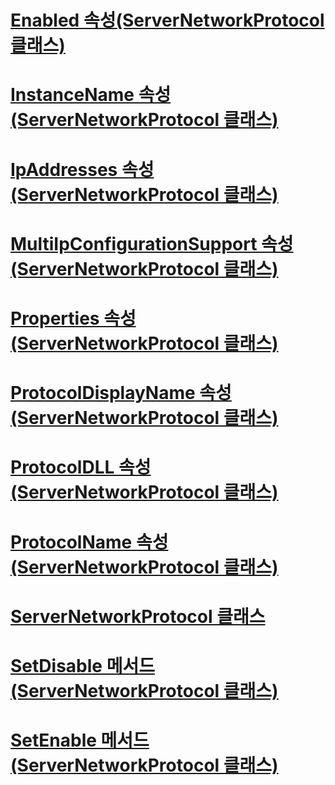 # [Enabled 속성(ServerNetworkProtocol 클래스)](enabled-property-servernetworkprotocol-class.md)
# [InstanceName 속성(ServerNetworkProtocol 클래스)](instancename-property-servernetworkprotocol-class.md)
# [IpAddresses 속성(ServerNetworkProtocol 클래스)](ipaddresses-property-servernetworkprotocol-class.md)
# [MultiIpConfigurationSupport 속성(ServerNetworkProtocol 클래스)](multiipconfigurationsupport-property-servernetworkprotocol-class.md)
# [Properties 속성(ServerNetworkProtocol 클래스)](properties-property-servernetworkprotocol-class.md)
# [ProtocolDisplayName 속성(ServerNetworkProtocol 클래스)](protocoldisplayname-property-servernetworkprotocol-class.md)
# [ProtocolDLL 속성(ServerNetworkProtocol 클래스)](protocoldll-property-servernetworkprotocol-class.md)
# [ProtocolName 속성(ServerNetworkProtocol 클래스)](protocolname-property-servernetworkprotocol-class.md)
# [ServerNetworkProtocol 클래스](servernetworkprotocol-class.md)
# [SetDisable 메서드(ServerNetworkProtocol 클래스)](setdisable-method-servernetworkprotocol-class.md)
# [SetEnable 메서드(ServerNetworkProtocol 클래스)](setenable-method-servernetworkprotocol-class.md)
